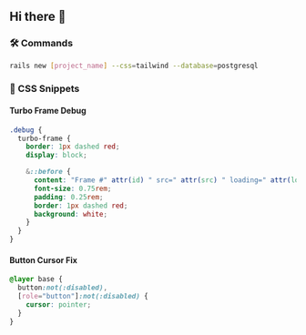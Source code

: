 ## Hi there 👋

### 🛠️ Commands

```bash
rails new [project_name] --css=tailwind --database=postgresql
```

### 🎨 CSS Snippets

#### Turbo Frame Debug

```css
.debug {
  turbo-frame {
    border: 1px dashed red;
    display: block;

    &::before {
      content: "Frame #" attr(id) " src=" attr(src) " loading=" attr(loading);
      font-size: 0.75rem;
      padding: 0.25rem;
      border: 1px dashed red;
      background: white;
    }
  }
}
```

#### Button Cursor Fix

```css
@layer base {
  button:not(:disabled),
  [role="button"]:not(:disabled) {
    cursor: pointer;
  }
}
```

<!--
**JalenYan/JalenYan** is a ✨ _special_ ✨ repository because its `README.md` (this file) appears on your GitHub profile.

Here are some ideas to get you started:

- 🔭 I'm currently working on ...
- 🌱 I'm currently learning ...
- 👯 I'm looking to collaborate on ...
- 🤔 I'm looking for help with ...
- 💬 Ask me about ...
- 📫 How to reach me: ...
- 😄 Pronouns: ...
- ⚡ Fun fact: ...
-->
